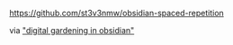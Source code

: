 https://github.com/st3v3nmw/obsidian-spaced-repetition

via ["digital gardening in obsidian"](https://bytes.zone/posts/digital-gardening-in-obsidian/)